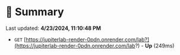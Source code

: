 # 📖 Summary
Last updated: **4/23/2024, 11:10:48 PM**

- `GET` [https://jupiterlab-render-0pdn.onrender.com/lab?](https://jupiterlab-render-0pdn.onrender.com/lab?) - **Up** (249ms)
